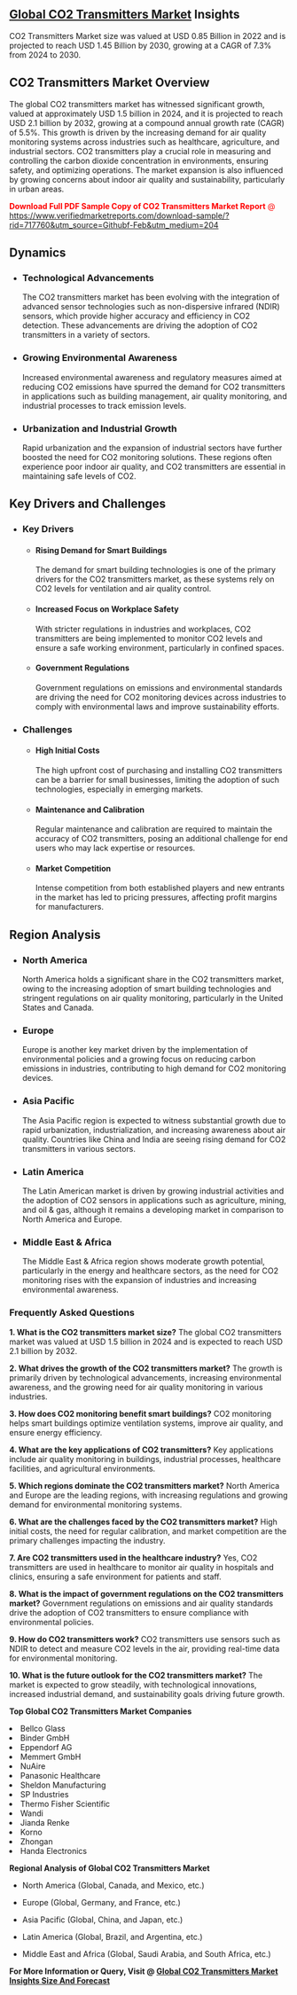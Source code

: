 <h2><a href="https://www.verifiedmarketreports.com/download-sample/?rid=717760&amp;utm_source=Githubf&amp;utm_medium=204" target="_blank">Global CO2 Transmitters Market</a> Insights</h2><p>CO2 Transmitters Market size was valued at USD 0.85 Billion in 2022 and is projected to reach USD 1.45 Billion by 2030, growing at a CAGR of 7.3% from 2024 to 2030.</p><p> <h2>CO2 Transmitters Market Overview</h2> <p>The global CO2 transmitters market has witnessed significant growth, valued at approximately USD 1.5 billion in 2024, and it is projected to reach USD 2.1 billion by 2032, growing at a compound annual growth rate (CAGR) of 5.5%. This growth is driven by the increasing demand for air quality monitoring systems across industries such as healthcare, agriculture, and industrial sectors. CO2 transmitters play a crucial role in measuring and controlling the carbon dioxide concentration in environments, ensuring safety, and optimizing operations. The market expansion is also influenced by growing concerns about indoor air quality and sustainability, particularly in urban areas.</p> <p><p><span class=""><span style="color: #ff0000;"><strong>Download Full PDF Sample Copy of CO2 Transmitters Market Report</strong> @ </span><a href="https://www.verifiedmarketreports.com/download-sample/?rid=717760&amp;utm_source=Githubf-Feb&amp;utm_medium=204" target="_blank">https://www.verifiedmarketreports.com/download-sample/?rid=717760&amp;utm_source=Githubf-Feb&amp;utm_medium=204</a></span></p></p> <h2>Dynamics</h2> <ul> <li><h3>Technological Advancements</h3> The CO2 transmitters market has been evolving with the integration of advanced sensor technologies such as non-dispersive infrared (NDIR) sensors, which provide higher accuracy and efficiency in CO2 detection. These advancements are driving the adoption of CO2 transmitters in a variety of sectors.</li> <li><h3>Growing Environmental Awareness</h3> Increased environmental awareness and regulatory measures aimed at reducing CO2 emissions have spurred the demand for CO2 transmitters in applications such as building management, air quality monitoring, and industrial processes to track emission levels.</li> <li><h3>Urbanization and Industrial Growth</h3> Rapid urbanization and the expansion of industrial sectors have further boosted the need for CO2 monitoring solutions. These regions often experience poor indoor air quality, and CO2 transmitters are essential in maintaining safe levels of CO2.</li> </ul> <h2>Key Drivers and Challenges</h2> <ul> <li><h3>Key Drivers</h3> <ul> <li><h4>Rising Demand for Smart Buildings</h4> The demand for smart building technologies is one of the primary drivers for the CO2 transmitters market, as these systems rely on CO2 levels for ventilation and air quality control.</li> <li><h4>Increased Focus on Workplace Safety</h4> With stricter regulations in industries and workplaces, CO2 transmitters are being implemented to monitor CO2 levels and ensure a safe working environment, particularly in confined spaces.</li> <li><h4>Government Regulations</h4> Government regulations on emissions and environmental standards are driving the need for CO2 monitoring devices across industries to comply with environmental laws and improve sustainability efforts.</li> </ul> </li> <li><h3>Challenges</h3> <ul> <li><h4>High Initial Costs</h4> The high upfront cost of purchasing and installing CO2 transmitters can be a barrier for small businesses, limiting the adoption of such technologies, especially in emerging markets.</li> <li><h4>Maintenance and Calibration</h4> Regular maintenance and calibration are required to maintain the accuracy of CO2 transmitters, posing an additional challenge for end users who may lack expertise or resources.</li> <li><h4>Market Competition</h4> Intense competition from both established players and new entrants in the market has led to pricing pressures, affecting profit margins for manufacturers.</li> </ul> </li> </ul> <h2>Region Analysis</h2> <ul> <li><h3>North America</h3> North America holds a significant share in the CO2 transmitters market, owing to the increasing adoption of smart building technologies and stringent regulations on air quality monitoring, particularly in the United States and Canada.</li> <li><h3>Europe</h3> Europe is another key market driven by the implementation of environmental policies and a growing focus on reducing carbon emissions in industries, contributing to high demand for CO2 monitoring devices.</li> <li><h3>Asia Pacific</h3> The Asia Pacific region is expected to witness substantial growth due to rapid urbanization, industrialization, and increasing awareness about air quality. Countries like China and India are seeing rising demand for CO2 transmitters in various sectors.</li> <li><h3>Latin America</h3> The Latin American market is driven by growing industrial activities and the adoption of CO2 sensors in applications such as agriculture, mining, and oil & gas, although it remains a developing market in comparison to North America and Europe.</li> <li><h3>Middle East & Africa</h3> The Middle East & Africa region shows moderate growth potential, particularly in the energy and healthcare sectors, as the need for CO2 monitoring rises with the expansion of industries and increasing environmental awareness.</li> </ul> <h3>Frequently Asked Questions</h3> <p><strong>1. What is the CO2 transmitters market size?</strong> The global CO2 transmitters market was valued at USD 1.5 billion in 2024 and is expected to reach USD 2.1 billion by 2032.</p> <p><strong>2. What drives the growth of the CO2 transmitters market?</strong> The growth is primarily driven by technological advancements, increasing environmental awareness, and the growing need for air quality monitoring in various industries.</p> <p><strong>3. How does CO2 monitoring benefit smart buildings?</strong> CO2 monitoring helps smart buildings optimize ventilation systems, improve air quality, and ensure energy efficiency.</p> <p><strong>4. What are the key applications of CO2 transmitters?</strong> Key applications include air quality monitoring in buildings, industrial processes, healthcare facilities, and agricultural environments.</p> <p><strong>5. Which regions dominate the CO2 transmitters market?</strong> North America and Europe are the leading regions, with increasing regulations and growing demand for environmental monitoring systems.</p> <p><strong>6. What are the challenges faced by the CO2 transmitters market?</strong> High initial costs, the need for regular calibration, and market competition are the primary challenges impacting the industry.</p> <p><strong>7. Are CO2 transmitters used in the healthcare industry?</strong> Yes, CO2 transmitters are used in healthcare to monitor air quality in hospitals and clinics, ensuring a safe environment for patients and staff.</p> <p><strong>8. What is the impact of government regulations on the CO2 transmitters market?</strong> Government regulations on emissions and air quality standards drive the adoption of CO2 transmitters to ensure compliance with environmental policies.</p> <p><strong>9. How do CO2 transmitters work?</strong> CO2 transmitters use sensors such as NDIR to detect and measure CO2 levels in the air, providing real-time data for environmental monitoring.</p> <p><strong>10. What is the future outlook for the CO2 transmitters market?</strong> The market is expected to grow steadily, with technological innovations, increased industrial demand, and sustainability goals driving future growth.</p> </p><p><strong>Top Global CO2 Transmitters Market Companies</strong></p><div data-test-id=""><p><li>Bellco Glass</li><li> Binder GmbH</li><li> Eppendorf AG</li><li> Memmert GmbH</li><li> NuAire</li><li> Panasonic Healthcare</li><li> Sheldon Manufacturing</li><li> SP Industries</li><li> Thermo Fisher Scientific</li><li> Wandi</li><li> Jianda Renke</li><li> Korno</li><li> Zhongan</li><li> Handa Electronics</li></p><div><strong>Regional Analysis of&nbsp;Global CO2 Transmitters Market</strong></div><ul><li dir="ltr"><p dir="ltr">North America&nbsp;(Global, Canada, and Mexico, etc.)</p></li><li dir="ltr"><p dir="ltr">Europe (Global, Germany, and France, etc.)</p></li><li dir="ltr"><p dir="ltr">Asia Pacific&nbsp;(Global, China, and Japan, etc.)</p></li><li dir="ltr"><p dir="ltr">Latin America&nbsp;(Global, Brazil, and Argentina, etc.)</p></li><li dir="ltr">Middle East and Africa&nbsp;(Global, Saudi Arabia, and South Africa, etc.)</li></ul><p><strong>For More Information or Query, Visit @&nbsp;</strong><strong><a href="https://www.verifiedmarketreports.com/product/co2-transmitters-market/?utm_source=Githubf&amp;utm_medium=204" target="_blank">Global CO2 Transmitters Market Insights Size And Forecast</a></strong></p></div>
